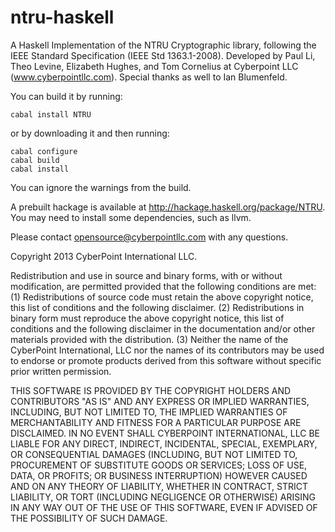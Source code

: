 ntru-haskell
============

A Haskell Implementation of the NTRU Cryptographic library, following the IEEE Standard Specification (IEEE Std 1363.1-2008).
Developed by Paul Li, Theo Levine, Elizabeth Hughes, and Tom Cornelius at Cyberpoint LLC (www.cyberpointllc.com).  Special thanks as well to Ian Blumenfeld.

You can build it by running:
```
cabal install NTRU
```

or by downloading it and then running: 
```
cabal configure
cabal build
cabal install 
```
You can ignore the warnings from the build. 

A prebuilt hackage is available at http://hackage.haskell.org/package/NTRU. You may need to install some dependencies, such as llvm. 

Please contact opensource@cyberpointllc.com with any questions. 

Copyright 2013 CyberPoint International LLC.

Redistribution and use in source and binary forms, with or without modification, are permitted provided that the following conditions are met: (1) Redistributions of source code must retain the above copyright notice, this list of conditions and the following disclaimer. (2) Redistributions in binary form must reproduce the above copyright notice, this list of conditions and the following disclaimer in the documentation and/or other materials provided with the distribution. (3) Neither the name of the CyberPoint International, LLC nor the names of its contributors may be used to endorse or promote products derived from this software without specific prior written permission.

THIS SOFTWARE IS PROVIDED BY THE COPYRIGHT HOLDERS AND CONTRIBUTORS "AS IS" AND ANY EXPRESS OR IMPLIED WARRANTIES, INCLUDING, BUT NOT LIMITED TO, THE IMPLIED WARRANTIES OF MERCHANTABILITY AND FITNESS FOR A PARTICULAR PURPOSE ARE DISCLAIMED. IN NO EVENT SHALL CYBERPOINT INTERNATIONAL, LLC BE LIABLE FOR ANY DIRECT, INDIRECT, INCIDENTAL, SPECIAL, EXEMPLARY, OR CONSEQUENTIAL DAMAGES (INCLUDING, BUT NOT LIMITED TO, PROCUREMENT OF SUBSTITUTE GOODS OR SERVICES; LOSS OF USE, DATA, OR PROFITS; OR BUSINESS INTERRUPTION) HOWEVER CAUSED AND ON ANY THEORY OF LIABILITY, WHETHER IN CONTRACT, STRICT LIABILITY, OR TORT (INCLUDING NEGLIGENCE OR OTHERWISE) ARISING IN ANY WAY OUT OF THE USE OF THIS SOFTWARE, EVEN IF ADVISED OF THE POSSIBILITY OF SUCH DAMAGE.

